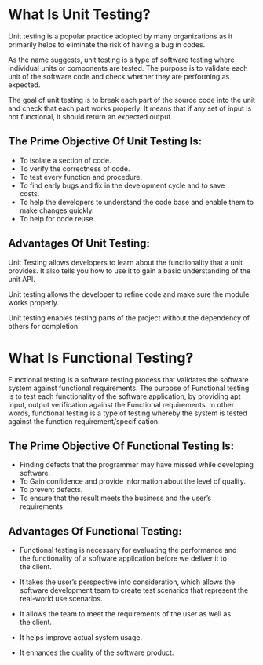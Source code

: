 # What Is Unit Testing?

Unit testing is a popular practice adopted by many organizations as it primarily helps to eliminate the risk of having a bug in codes.

As the name suggests, unit testing is a type of software testing where individual units or components are tested. The purpose is to validate each unit of the software code and check whether they are performing as expected.

The goal of unit testing is to break each part of the source code into the unit and check that each part works properly. It means that if any set of input is not functional, it should return an expected output.

## The Prime Objective Of Unit Testing Is:

- To isolate a section of code.
- To verify the correctness of code.
- To test every function and procedure.
- To find early bugs and fix in the development cycle and to save  
  costs.
- To help the developers to understand the code base and enable them to
  make changes quickly.
- To help for code reuse.

## Advantages Of Unit Testing:

Unit Testing allows developers to learn about the functionality that a unit provides. It also tells you how to use it to gain a basic understanding of the unit API.

Unit testing allows the developer to refine code and make sure the module works properly.

Unit testing enables testing parts of the project without the dependency of others for completion.

# What Is Functional Testing?

Functional testing is a software testing process that validates the software system against functional requirements. The purpose of Functional testing is to test each functionality of the software application, by providing apt input, output verification against the Functional requirements. In other words, functional testing is a type of testing whereby the system is tested against the function requirement/specification.

## The Prime Objective Of Functional Testing Is:

- Finding defects that the programmer may have missed while developing
  software.
- To Gain confidence and provide information about the level of
  quality.
- To prevent defects.
- To ensure that the result meets the business and the user’s
  requirements

## Advantages Of Functional Testing:

- Functional testing is necessary for evaluating the performance and  
  the functionality of a software application before we deliver it to  
  the client.

- It takes the user’s perspective into consideration, which allows the
  software development team to create test scenarios that represent the
  real-world use scenarios.
- It allows the team to meet the requirements of the user as well as  
  the client.

- It helps improve actual system usage.

- It enhances the quality of the software product.
